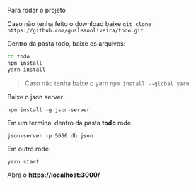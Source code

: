 Para rodar o projeto

Caso não tenha feito o download baixe
`git clone https://github.com/gusleaooliveira/todo.git`

Dentro da pasta todo, baixe os arquivos:

```bash
cd todo
npm install
yarn install
```

> Caso não tenha baixe o yarn `npm install --global yarn`

Baixe o json server

`npm install -g json-server`

Em um terminal dentro da pasta **todo** rode:

`json-server -p 5656 db.json`

Em outro rode:

`yarn start`


Abra o **https://localhost:3000/**